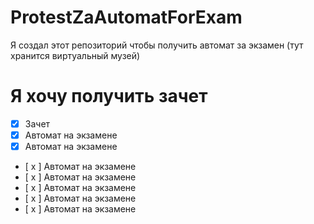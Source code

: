# ProtestZaAutomatForExam
Я создал этот репозиторий чтобы получить автомат за экзамен (тут хранится виртуальный музей)

# Я хочу получить зачет
- [x] Зачет
- [x] Автомат на экзамене
- [x] Автомат на экзамене
- [ x ] Автомат на экзамене
- [ x ] Автомат на экзамене
- [ x ] Автомат на экзамене
- [ x ] Автомат на экзамене
- [ x ] Автомат на экзамене
